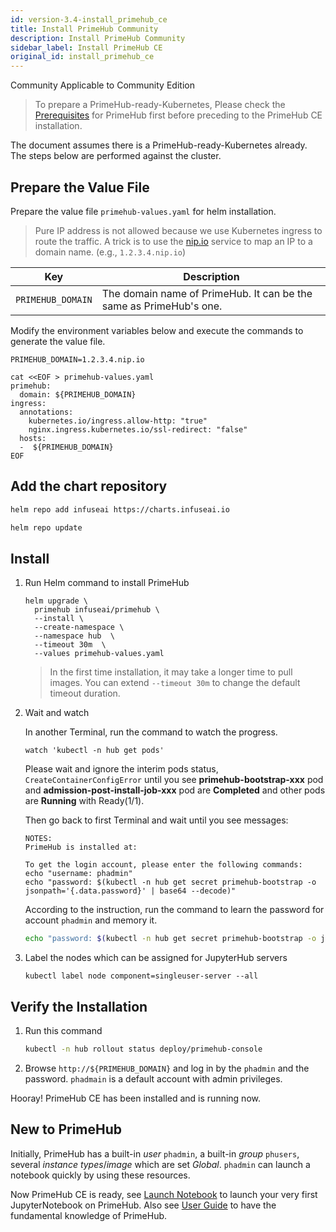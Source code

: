 ```yaml
---
id: version-3.4-install_primehub_ce
title: Install PrimeHub Community
description: Install PrimeHub Community
sidebar_label: Install PrimeHub CE
original_id: install_primehub_ce
---
```

<div class="label-sect">
  <div class="ce-only tooltip">Community
    <span class="tooltiptext">Applicable to Community Edition</span>
  </div>
</div>

>To prepare a PrimeHub-ready-Kubernetes, Please check the [Prerequisites](prerequisites) for PrimeHub first before preceding to the PrimeHub CE installation.

The document assumes there is a PrimeHub-ready-Kubernetes already. The steps below are performed against the cluster.

## Prepare the Value File

Prepare the value file `primehub-values.yaml` for helm installation.

> Pure IP address is not allowed because we use Kubernetes ingress to route the traffic. A trick is to use the [nip.io](https://nip.io/) service to map an IP to a domain name. (e.g., `1.2.3.4.nip.io`)

Key | Description
----|------------------------------------
`PRIMEHUB_DOMAIN` | The domain name of PrimeHub. It can be the same as PrimeHub's one.



Modify the environment variables below and execute the commands to generate the value file.

```
PRIMEHUB_DOMAIN=1.2.3.4.nip.io

cat <<EOF > primehub-values.yaml
primehub:
  domain: ${PRIMEHUB_DOMAIN}
ingress:
  annotations:
    kubernetes.io/ingress.allow-http: "true"
    nginx.ingress.kubernetes.io/ssl-redirect: "false"
  hosts:
  -  ${PRIMEHUB_DOMAIN}
EOF
```

## Add the chart repository

```bash
helm repo add infuseai https://charts.infuseai.io
```

```bash
helm repo update
```

## Install

1. Run Helm command to install PrimeHub

   ```
   helm upgrade \
     primehub infuseai/primehub \
     --install \
     --create-namespace \
     --namespace hub  \
     --timeout 30m  \
     --values primehub-values.yaml
   ```

   > In the first time installation, it may take a longer time to pull images. You can extend `--timeout 30m` to change the default timeout duration.

2. Wait and watch
   
   In another Terminal, run the command to watch the progress.
   ```
   watch 'kubectl -n hub get pods'
   ```

    Please wait and ignore the interim pods status, `CreateContainerConfigError` until you see **primehub-bootstrap-xxx** pod and **admission-post-install-job-xxx** pod are **Completed** and other pods are **Running** with Ready(1/1).

    Then go back to first Terminal and wait until you see messages:

    ```text
    NOTES:
    PrimeHub is installed at:

    To get the login account, please enter the following commands:
    echo "username: phadmin"
    echo "password: $(kubectl -n hub get secret primehub-bootstrap -o jsonpath='{.data.password}' | base64 --decode)"
    ```

    According to the instruction, run the command to learn the password for account `phadmin` and memory it.

    ```bash
    echo "password: $(kubectl -n hub get secret primehub-bootstrap -o jsonpath='{.data.password}' | base64 --decode)"
    ```

3. Label the nodes which can be assigned for JupyterHub servers

   ```
   kubectl label node component=singleuser-server --all
   ```

## Verify the Installation

1. Run this command

   ```bash
   kubectl -n hub rollout status deploy/primehub-console
   ```

2. Browse `http://${PRIMEHUB_DOMAIN}` and log in by the `phadmin` and the password. `phadmain` is a default account with admin privileges.

Hooray! PrimeHub CE has been installed and is running now. 

## New to PrimeHub

Initially, PrimeHub has a built-in *user* `phadmin`, a built-in *group* `phusers`, several *instance types*/*image* which are set *Global*. `phadmin` can launch a notebook quickly by using these resources. 

Now PrimeHub CE is ready, see [Launch Notebook](../quickstart/launch-project) to launch your very first JupyterNotebook on PrimeHub. Also see [User Guide](../quickstart/login-portal-user) to have the fundamental knowledge of PrimeHub.
